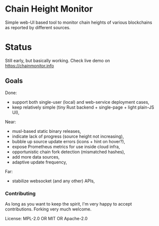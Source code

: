 # Chain Height Monitor

Simple web-UI based tool to monitor chain heights of various blockchains
as reported by different sources.

# Status

Still early, but basically working. Check live demo on https://chainmonitor.info

## Goals

Done:

* support both single-user (local) and web-service deployment cases,
* keep relatively simple (tiny Rust backend + single-page + light plain-JS UI),

Near:

* musl-based static binary releases,
* indicate lack of progress (source height not increasing),
* bubble up source update errors (icons + hint on hover?),
* expose Prometheus metrics for use inside cloud infra,
* opportunistic chain fork detection (mismatched hashes),
* add more data sources,
* adaptive update frequency,

Far:

* stabilize websocket (and any other) APIs,


### Contributing

As long as you want to keep the spirit, I'm very happy to accept contributions.
Forking very much welcome.

License: MPL-2.0 OR MIT OR Apache-2.0
